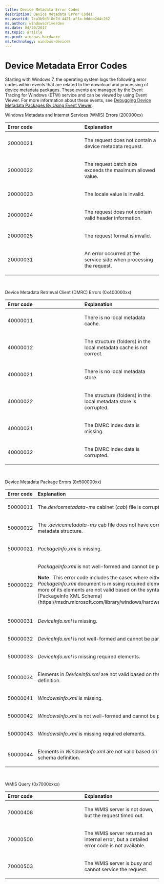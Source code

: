 ```yaml
---
title: Device Metadata Error Codes
description: Device Metadata Error Codes
ms.assetid: 7ca3b9d3-8e7d-4421-affa-bddea2d4c262
ms.author: windowsdriverdev
ms.date: 04/20/2017
ms.topic: article
ms.prod: windows-hardware
ms.technology: windows-devices
---
```


# Device Metadata Error Codes


Starting with Windows 7, the operating system logs the following error codes within events that are related to the download and processing of device metadata packages. These events are managed by the Event Tracing for Windows (ETW) service and can be viewed by using Event Viewer. For more information about these events, see [Debugging Device Metadata Packages By Using Event Viewer](debugging-device-metadata-packages-by-using-event-viewer.md).

<a href="" id="windows-metadata-and-internet-services--wmis--errors--200000xx-"></a>Windows Metadata and Internet Services (WMIS) Errors (200000xx)  
<table>
<colgroup>
<col width="50%" />
<col width="50%" />
</colgroup>
<thead>
<tr class="header">
<th align="left">Error code</th>
<th align="left">Explanation</th>
</tr>
</thead>
<tbody>
<tr class="odd">
<td align="left"><p>20000021</p></td>
<td align="left"><p>The request does not contain a device metadata request.</p></td>
</tr>
<tr class="even">
<td align="left"><p>20000022</p></td>
<td align="left"><p>The request batch size exceeds the maximum allowed value.</p></td>
</tr>
<tr class="odd">
<td align="left"><p>20000023</p></td>
<td align="left"><p>The locale value is invalid.</p></td>
</tr>
<tr class="even">
<td align="left"><p>20000024</p></td>
<td align="left"><p>The request does not contain valid header information.</p></td>
</tr>
<tr class="odd">
<td align="left"><p>20000025</p></td>
<td align="left"><p>The request format is invalid.</p></td>
</tr>
<tr class="even">
<td align="left"><p>20000031</p></td>
<td align="left"><p>An error occurred at the service side when processing the request.</p></td>
</tr>
</tbody>
</table>

 

<a href="" id="device-metadata-retrieval-client--dmrc--errors--0x400000xx-"></a>Device Metadata Retrieval Client (DMRC) Errors (0x400000xx)  
<table>
<colgroup>
<col width="50%" />
<col width="50%" />
</colgroup>
<thead>
<tr class="header">
<th align="left">Error code</th>
<th align="left">Explanation</th>
</tr>
</thead>
<tbody>
<tr class="odd">
<td align="left"><p>40000011</p></td>
<td align="left"><p>There is no local metadata cache.</p></td>
</tr>
<tr class="even">
<td align="left"><p>40000012</p></td>
<td align="left"><p>The structure (folders) in the local metadata cache is not correct.</p></td>
</tr>
<tr class="odd">
<td align="left"><p>40000021</p></td>
<td align="left"><p>There is no local metadata store.</p></td>
</tr>
<tr class="even">
<td align="left"><p>40000022</p></td>
<td align="left"><p>The structure (folders) in the local metadata store is corrupted.</p></td>
</tr>
<tr class="odd">
<td align="left"><p>40000031</p></td>
<td align="left"><p>The DMRC index data is missing.</p></td>
</tr>
<tr class="even">
<td align="left"><p>40000032</p></td>
<td align="left"><p>The DMRC index data is corrupted.</p></td>
</tr>
</tbody>
</table>

 

<a href="" id="device-metadata-package-errors--0x500000xx-"></a>Device Metadata Package Errors (0x500000xx)  
<table>
<colgroup>
<col width="50%" />
<col width="50%" />
</colgroup>
<thead>
<tr class="header">
<th align="left">Error code</th>
<th align="left">Explanation</th>
</tr>
</thead>
<tbody>
<tr class="odd">
<td align="left"><p>50000011</p></td>
<td align="left"><p>The<em>.devicemetadata-ms</em> cabinet (<em>cab</em>) file is corrupted.</p></td>
</tr>
<tr class="even">
<td align="left"><p>50000012</p></td>
<td align="left"><p>The <em>.devicemetadata-ms</em> cab file does not have correct device metadata structure.</p></td>
</tr>
<tr class="odd">
<td align="left"><p>50000021</p></td>
<td align="left"><p><em>PackageInfo.xml</em> is missing.</p></td>
</tr>
<tr class="even">
<td align="left"><p>50000022</p></td>
<td align="left"><p><em>PackageInfo.xml</em> is not well-formed and cannot be parsed.</p>
<div class="alert">
<strong>Note</strong>   This error code includes the cases where either the <em>PackageInfo.xml</em> document is missing required elements, or one or more of its elements are not valid based on the syntax of the [PackageInfo XML Schema](https://msdn.microsoft.com/library/windows/hardware/ff549614).
</div>
<div>
 
</div></td>
</tr>
<tr class="odd">
<td align="left"><p>50000031</p></td>
<td align="left"><p><em>DeviceInfo.xml</em> is missing.</p></td>
</tr>
<tr class="even">
<td align="left"><p>50000032</p></td>
<td align="left"><p><em>DeviceInfo.xml</em> is not well-formed and cannot be parsed.</p></td>
</tr>
<tr class="odd">
<td align="left"><p>50000033</p></td>
<td align="left"><p><em>DeviceInfo.xml</em> is missing required elements.</p></td>
</tr>
<tr class="even">
<td align="left"><p>50000034</p></td>
<td align="left"><p>Elements in <em>DeviceInfo.xml</em> are not valid based on the XML schema definition.</p></td>
</tr>
<tr class="odd">
<td align="left"><p>50000041</p></td>
<td align="left"><p><em>WindowsInfo.xml</em> is missing.</p></td>
</tr>
<tr class="even">
<td align="left"><p>50000042</p></td>
<td align="left"><p><em>WindowsInfo.xml</em> is not well-formed and cannot be parsed.</p></td>
</tr>
<tr class="odd">
<td align="left"><p>50000043</p></td>
<td align="left"><p><em>WindowsInfo.xml</em> is missing required elements.</p></td>
</tr>
<tr class="even">
<td align="left"><p>50000044</p></td>
<td align="left"><p>Elements in <em>WindowsInfo.xml</em> are not valid based on the XML schema definition.</p></td>
</tr>
</tbody>
</table>

 

<a href="" id="wmis-query--0x7000xxxx-"></a>WMIS Query (0x7000xxxx)  
<table>
<colgroup>
<col width="50%" />
<col width="50%" />
</colgroup>
<thead>
<tr class="header">
<th align="left">Error code</th>
<th align="left">Explanation</th>
</tr>
</thead>
<tbody>
<tr class="odd">
<td align="left"><p>70000408</p></td>
<td align="left"><p>The WMIS server is not down, but the request timed out.</p></td>
</tr>
<tr class="even">
<td align="left"><p>70000500</p></td>
<td align="left"><p>The WMIS server returned an internal error, but a detailed error code is not available.</p></td>
</tr>
<tr class="odd">
<td align="left"><p>70000503</p></td>
<td align="left"><p>The WMIS server is busy and cannot service the request.</p></td>
</tr>
</tbody>
</table>

 

 

 





